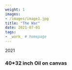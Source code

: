 ```yaml
---
weight: 1
images:
- /images/image1.jpg
title: "The War"
date: 2021-07-01
tags:
- _work_ # homepage
---
```

2021
### 40*32 inch Oil on canvas

